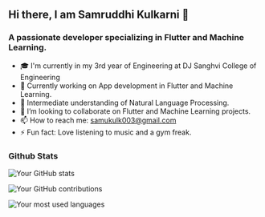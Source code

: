 ## Hi there, I am Samruddhi Kulkarni 👋
### A passionate developer specializing in Flutter and Machine Learning. 

-  🎓 I'm currently in my 3rd year of Engineering at DJ Sanghvi College of Engineering
- 🔭 Currently working on App development in Flutter and Machine Learning.
- 🌱 Intermediate understanding of Natural Language Processing.
- 👯 I’m looking to collaborate on Flutter and Machine Learning projects.
- 📫 How to reach me: samukulk003@gmail.com
- ⚡ Fun fact: Love listening to music and a gym freak.
  
### Github Stats
![Your GitHub stats](https://github-readme-stats.vercel.app/api?username=samkulk003&show_icons=true&theme=ff69b4&count_private=true)

![Your GitHub contributions](https://github-readme-streak-stats.herokuapp.com/?user=samkulk003&theme=ff69b4)

![Your most used languages](https://github-readme-stats.vercel.app/api/top-langs/?username=samkulk003&layout=compact&hide=html,css&theme=ff69b4)
